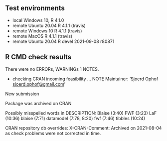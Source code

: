## Test environments
* local Windows 10, R 4.1.0
* remote Ubuntu 20.04 R 4.1.1 (travis)
* remote Windows 10 R 4.1.1 (travis)
* remote MacOS R 4.1.1 (travis)
* remote Ubuntu 20.04 R devel 2021-09-08 r80871

## R CMD check results
There were no ERRORs, WARNINGs 1 NOTES.

* checking CRAN incoming feasibility ... NOTE
Maintainer: ‘Sjoerd Ophof <sjoerd.ophof@gmail.com>’

New submission

Package was archived on CRAN

Possibly misspelled words in DESCRIPTION:
  Blaise (3:40)
  FWF (3:23)
  LaF (10:36)
  blaise (7:71)
  datamodel (7:78, 8:20)
  fwf (7:46)
  tibbles (10:24)

CRAN repository db overrides:
  X-CRAN-Comment: Archived on 2021-08-04 as check problems were not
    corrected in time.
